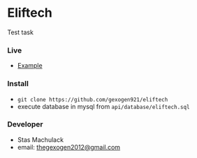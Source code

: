 # Eliftech 
Test task

### Live
- [Example](http://178.62.230.111/eliftech)

### Install
- `git clone https://github.com/gexogen921/eliftech`
- execute database in mysql from `api/database/eliftech.sql`

### Developer
- Stas Machulack
- email: [thegexogen2012@gmail.com](mailto:thegexogen2012@gmail.com)
